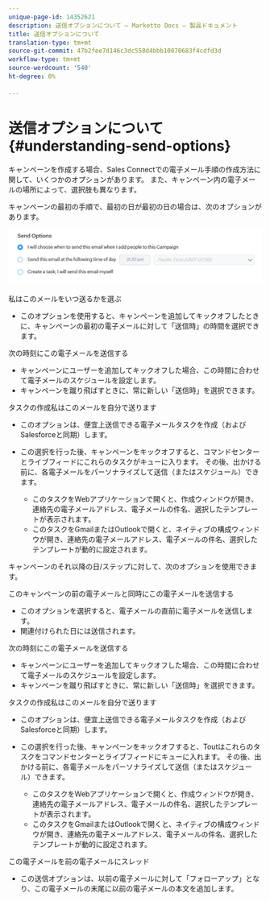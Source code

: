 ```yaml
---
unique-page-id: 14352621
description: 送信オプションについて — Marketto Docs — 製品ドキュメント
title: 送信オプションについて
translation-type: tm+mt
source-git-commit: 47b2fee7d146c3dc558d4bbb10070683f4cdfd3d
workflow-type: tm+mt
source-wordcount: '540'
ht-degree: 0%

---
```



# 送信オプションについて{#understanding-send-options}

キャンペーンを作成する場合、Sales Connectでの電子メール手順の作成方法に関して、いくつかのオプションがあります。 また、キャンペーン内の電子メールの場所によって、選択肢も異なります。

キャンペーンの最初の手順で、最初の日が最初の日の場合は、次のオプションがあります。

![](assets/image2019-10-25-10-43-19.png)

私はこのメールをいつ送るかを選ぶ

* このオプションを使用すると、キャンペーンを追加してキックオフしたときに、キャンペーンの最初の電子メールに対して「送信時」の時間を選択できます。

次の時刻にこの電子メールを送信する

* キャンペーンにユーザーを追加してキックオフした場合、この時間に合わせて電子メールのスケジュールを設定します。
* キャンペーンを蹴り飛ばすときに、常に新しい「送信時」を選択できます。

タスクの作成私はこのメールを自分で送ります

* このオプションは、便宜上送信できる電子メールタスクを作成（およびSalesforceと同期）します。
* この選択を行った後、キャンペーンをキックオフすると、コマンドセンターとライブフィードにこれらのタスクがキューに入ります。 その後、出かける前に、各電子メールをパーソナライズして送信（またはスケジュール）できます。

   * このタスクをWebアプリケーションで開くと、作成ウィンドウが開き、連絡先の電子メールアドレス、電子メールの件名、選択したテンプレートが表示されます。
   * このタスクをGmailまたはOutlookで開くと、ネイティブの構成ウィンドウが開き、連絡先の電子メールアドレス、電子メールの件名、選択したテンプレートが動的に設定されます。

キャンペーンのそれ以降の日/ステップに対して、次のオプションを使用できます。

このキャンペーンの前の電子メールと同時にこの電子メールを送信する

* このオプションを選択すると、電子メールの直前に電子メールを送信します。
* 関連付けられた日には送信されます。

次の時刻にこの電子メールを送信する

* キャンペーンにユーザーを追加してキックオフした場合、この時間に合わせて電子メールのスケジュールを設定します。
* キャンペーンを蹴り飛ばすときに、常に新しい「送信時」を選択できます。

タスクの作成私はこのメールを自分で送ります

* このオプションは、便宜上送信できる電子メールタスクを作成（およびSalesforceと同期）します。
* この選択を行った後、キャンペーンをキックオフすると、Toutはこれらのタスクをコマンドセンターとライブフィードにキューに入れます。 その後、出かける前に、各電子メールをパーソナライズして送信（またはスケジュール）できます。

   * このタスクをWebアプリケーションで開くと、作成ウィンドウが開き、連絡先の電子メールアドレス、電子メールの件名、選択したテンプレートが表示されます。
   * このタスクをGmailまたはOutlookで開くと、ネイティブの構成ウィンドウが開き、連絡先の電子メールアドレス、電子メールの件名、選択したテンプレートが動的に設定されます。

この電子メールを前の電子メールにスレッド

* この送信オプションは、以前の電子メールに対して「フォローアップ」となり、この電子メールの末尾に以前の電子メールの本文を追加します。

